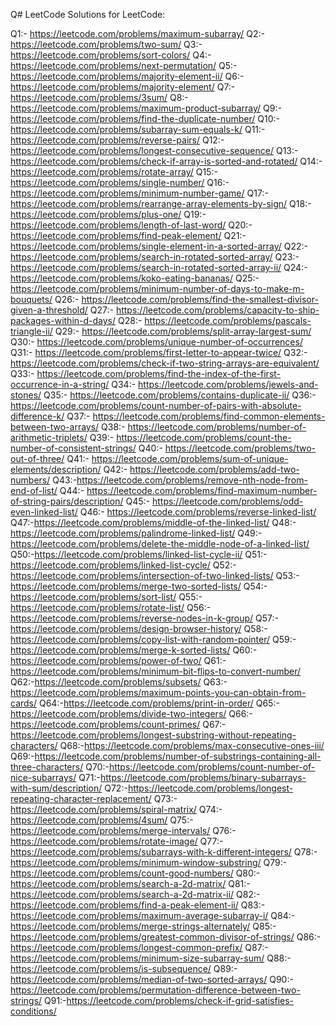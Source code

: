 Q# LeetCode
Solutions for LeetCode:

Q1:- https://leetcode.com/problems/maximum-subarray/
Q2:- https://leetcode.com/problems/two-sum/
Q3:- https://leetcode.com/problems/sort-colors/
Q4:- https://leetcode.com/problems/next-permutation/
Q5:- https://leetcode.com/problems/majority-element-ii/
Q6:- https://leetcode.com/problems/majority-element/
Q7:- https://leetcode.com/problems/3sum/
Q8:- https://leetcode.com/problems/maximum-product-subarray/
Q9:- https://leetcode.com/problems/find-the-duplicate-number/
Q10:- https://leetcode.com/problems/subarray-sum-equals-k/
Q11:- https://leetcode.com/problems/reverse-pairs/
Q12:- https://leetcode.com/problems/longest-consecutive-sequence/
Q13:- https://leetcode.com/problems/check-if-array-is-sorted-and-rotated/
Q14:- https://leetcode.com/problems/rotate-array/
Q15:- https://leetcode.com/problems/single-number/
Q16:-https://leetcode.com/problems/minimum-number-game/
Q17:- https://leetcode.com/problems/rearrange-array-elements-by-sign/
Q18:- https://leetcode.com/problems/plus-one/
Q19:- https://leetcode.com/problems/length-of-last-word/
Q20:- https://leetcode.com/problems/find-peak-element/
Q21:- https://leetcode.com/problems/single-element-in-a-sorted-array/
Q22:- https://leetcode.com/problems/search-in-rotated-sorted-array/
Q23:- https://leetcode.com/problems/search-in-rotated-sorted-array-ii/
Q24:- https://leetcode.com/problems/koko-eating-bananas/
Q25:- https://leetcode.com/problems/minimum-number-of-days-to-make-m-bouquets/
Q26:- https://leetcode.com/problems/find-the-smallest-divisor-given-a-threshold/
Q27:- https://leetcode.com/problems/capacity-to-ship-packages-within-d-days/
Q28:- https://leetcode.com/problems/pascals-triangle-ii/
Q29:- https://leetcode.com/problems/split-array-largest-sum/
Q30:- https://leetcode.com/problems/unique-number-of-occurrences/
Q31:- https://leetcode.com/problems/first-letter-to-appear-twice/
Q32:- https://leetcode.com/problems/check-if-two-string-arrays-are-equivalent/
Q33:- https://leetcode.com/problems/find-the-index-of-the-first-occurrence-in-a-string/
Q34:- https://leetcode.com/problems/jewels-and-stones/
Q35:- https://leetcode.com/problems/contains-duplicate-ii/
Q36:- https://leetcode.com/problems/count-number-of-pairs-with-absolute-difference-k/
Q37:- https://leetcode.com/problems/find-common-elements-between-two-arrays/
Q38:- https://leetcode.com/problems/number-of-arithmetic-triplets/
Q39:- https://leetcode.com/problems/count-the-number-of-consistent-strings/
Q40:- https://leetcode.com/problems/two-out-of-three/
Q41:- https://leetcode.com/problems/sum-of-unique-elements/description/
Q42:- https://leetcode.com/problems/add-two-numbers/
Q43:-https://leetcode.com/problems/remove-nth-node-from-end-of-list/
Q44:- https://leetcode.com/problems/find-maximum-number-of-string-pairs/description/
Q45:- https://leetcode.com/problems/odd-even-linked-list/
Q46:- https://leetcode.com/problems/reverse-linked-list/
Q47:-https://leetcode.com/problems/middle-of-the-linked-list/
Q48:-https://leetcode.com/problems/palindrome-linked-list/
Q49:-https://leetcode.com/problems/delete-the-middle-node-of-a-linked-list/
Q50:-https://leetcode.com/problems/linked-list-cycle-ii/
Q51:-https://leetcode.com/problems/linked-list-cycle/
Q52:-https://leetcode.com/problems/intersection-of-two-linked-lists/
Q53:-https://leetcode.com/problems/merge-two-sorted-lists/
Q54:-https://leetcode.com/problems/sort-list/
Q55:-https://leetcode.com/problems/rotate-list/
Q56:-https://leetcode.com/problems/reverse-nodes-in-k-group/
Q57:-https://leetcode.com/problems/design-browser-history/
Q58:-https://leetcode.com/problems/copy-list-with-random-pointer/
Q59:-https://leetcode.com/problems/merge-k-sorted-lists/
Q60:-https://leetcode.com/problems/power-of-two/
Q61:-https://leetcode.com/problems/minimum-bit-flips-to-convert-number/
Q62:-https://leetcode.com/problems/subsets/
Q63:-https://leetcode.com/problems/maximum-points-you-can-obtain-from-cards/
Q64:-https://leetcode.com/problems/print-in-order/
Q65:-https://leetcode.com/problems/divide-two-integers/
Q66:-https://leetcode.com/problems/count-primes/
Q67:-https://leetcode.com/problems/longest-substring-without-repeating-characters/
Q68:-https://leetcode.com/problems/max-consecutive-ones-iii/
Q69:-https://leetcode.com/problems/number-of-substrings-containing-all-three-characters/
Q70:-https://leetcode.com/problems/count-number-of-nice-subarrays/
Q71:-https://leetcode.com/problems/binary-subarrays-with-sum/description/
Q72:-https://leetcode.com/problems/longest-repeating-character-replacement/
Q73:-https://leetcode.com/problems/spiral-matrix/
Q74:-https://leetcode.com/problems/4sum/
Q75:-https://leetcode.com/problems/merge-intervals/
Q76:-https://leetcode.com/problems/rotate-image/
Q77:-https://leetcode.com/problems/subarrays-with-k-different-integers/
Q78:-https://leetcode.com/problems/minimum-window-substring/
Q79:-https://leetcode.com/problems/count-good-numbers/
Q80:-https://leetcode.com/problems/search-a-2d-matrix/
Q81:-https://leetcode.com/problems/search-a-2d-matrix-ii/
Q82:-https://leetcode.com/problems/find-a-peak-element-ii/
Q83:-https://leetcode.com/problems/maximum-average-subarray-i/
Q84:-https://leetcode.com/problems/merge-strings-alternately/
Q85:-https://leetcode.com/problems/greatest-common-divisor-of-strings/
Q86:-https://leetcode.com/problems/longest-common-prefix/
Q87:-https://leetcode.com/problems/minimum-size-subarray-sum/
Q88:-https://leetcode.com/problems/is-subsequence/
Q89:-https://leetcode.com/problems/median-of-two-sorted-arrays/
Q90:-https://leetcode.com/problems/permutation-difference-between-two-strings/
Q91:-https://leetcode.com/problems/check-if-grid-satisfies-conditions/
